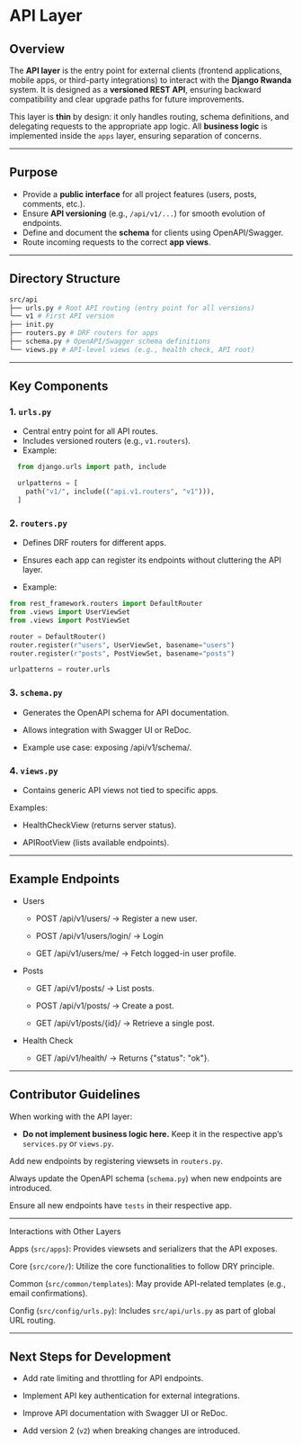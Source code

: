 # API Layer

## Overview
The **API layer** is the entry point for external clients (frontend applications, mobile apps, or third-party integrations) to interact with the **Django Rwanda** system. It is designed as a **versioned REST API**, ensuring backward compatibility and clear upgrade paths for future improvements.

This layer is **thin** by design: it only handles routing, schema definitions, and delegating requests to the appropriate app logic. All **business logic** is implemented inside the `apps` layer, ensuring separation of concerns.

---

## Purpose
- Provide a **public interface** for all project features (users, posts, comments, etc.).
- Ensure **API versioning** (e.g., `/api/v1/...`) for smooth evolution of endpoints.
- Define and document the **schema** for clients using OpenAPI/Swagger.
- Route incoming requests to the correct **app views**.

---

## Directory Structure

```bash
src/api
├── urls.py # Root API routing (entry point for all versions)
└── v1 # First API version
├── init.py
├── routers.py # DRF routers for apps
├── schema.py # OpenAPI/Swagger schema definitions
└── views.py # API-level views (e.g., health check, API root)
```


---

## Key Components

### 1. `urls.py`


- Central entry point for all API routes.
- Includes versioned routers (e.g., `v1.routers`).
- Example:

```python
  from django.urls import path, include

  urlpatterns = [
    path("v1/", include(("api.v1.routers", "v1"))),
  ]
```

### 2. `routers.py`

- Defines DRF routers for different apps.

- Ensures each app can register its endpoints without cluttering the API layer.

- Example:

```python
from rest_framework.routers import DefaultRouter
from .views import UserViewSet
from .views import PostViewSet

router = DefaultRouter()
router.register(r"users", UserViewSet, basename="users")
router.register(r"posts", PostViewSet, basename="posts")

urlpatterns = router.urls
```

### 3. `schema.py`

- Generates the OpenAPI schema for API documentation.

- Allows integration with Swagger UI or ReDoc.

- Example use case: exposing /api/v1/schema/.

### 4. `views.py`

- Contains generic API views not tied to specific apps.

Examples:

   - HealthCheckView (returns server status).

   - APIRootView (lists available endpoints).

---

## Example Endpoints

- Users

  - POST /api/v1/users/ → Register a new user.

  - POST /api/v1/users/login/ → Login 

  - GET /api/v1/users/me/ → Fetch logged-in user profile.

- Posts

  - GET /api/v1/posts/ → List posts.

  - POST /api/v1/posts/ → Create a post.

  - GET /api/v1/posts/{id}/ → Retrieve a single post.

- Health Check

  - GET /api/v1/health/ → Returns {"status": "ok"}.

---

## Contributor Guidelines

When working with the API layer:

- **Do not implement business logic here.** Keep it in the respective app’s `services.py` or `views.py`.

Add new endpoints by registering viewsets in `routers.py`.

Always update the OpenAPI schema (`schema.py`) when new endpoints are introduced.

Ensure all new endpoints have `tests` in their respective app.

---

Interactions with Other Layers

Apps (`src/apps`): Provides viewsets and serializers that the API exposes.

Core (`src/core/`): Utilize the core functionalities to follow DRY principle.

Common (`src/common/templates`): May provide API-related templates (e.g., email confirmations).

Config (`src/config/urls.py`): Includes `src/api/urls.py` as part of global URL routing.

---

## Next Steps for Development

- Add rate limiting and throttling for API endpoints.

- Implement API key authentication for external integrations.

- Improve API documentation with Swagger UI or ReDoc.

- Add version 2 (`v2`) when breaking changes are introduced.